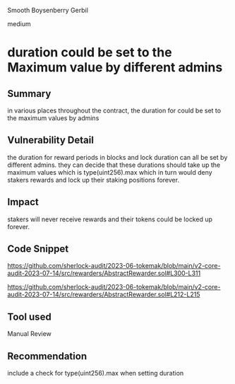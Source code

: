 Smooth Boysenberry Gerbil

medium

# duration could be set to the Maximum value by different admins
## Summary
in various places throughout the contract, the duration for could be set to the maximum values by admins
## Vulnerability Detail
the duration for reward periods in blocks and lock duration  can all be set by different admins. they can decide that these durations should take up the maximum values which is type(uint256).max which in turn would deny stakers rewards and lock up their staking positions forever.
## Impact
stakers will never receive rewards and their tokens could be locked up forever.
## Code Snippet
https://github.com/sherlock-audit/2023-06-tokemak/blob/main/v2-core-audit-2023-07-14/src/rewarders/AbstractRewarder.sol#L300-L311

https://github.com/sherlock-audit/2023-06-tokemak/blob/main/v2-core-audit-2023-07-14/src/rewarders/AbstractRewarder.sol#L212-L215
## Tool used

Manual Review

## Recommendation
include a check for type(uint256).max when setting duration